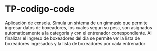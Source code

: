# TP-codigo-code
Aplicación de consola.
Simula un sistema de un gimnasio que permite ingresar datos de boxeadores, los cuales segun su peso, son asignados
automaticamente a la categoria y con el entrenador correspondiente. Al finalizar el ingreso de boxeadores del dia
se permite ver la lista de boxeadores ingresados y la lista de boxeadores por cada entrenador
